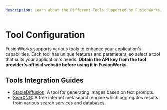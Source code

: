 ```yaml
---
description: Learn about the Different Tools Supported by FusionWorks.
---
```


# Tool Configuration

FusionWorks supports various tools to enhance your application's capabilities. Each tool has unique features and parameters, so select a tool that suits your application's needs. **Obtain the API key from the tool provider's official website before using it in FusionWorks.**

## Tools Integration Guides

* [StableDiffusion](stable-diffusion.md): A tool for generating images based on text prompts.
* [SearXNG](../../../tutorials/tool-configuration/searxng.md): A free internet metasearch engine which aggregates results from various search services and databases.
